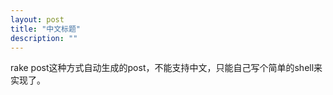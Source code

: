 ```yaml
---
layout: post
title: "中文标题"
description: ""
---
```


rake post这种方式自动生成的post，不能支持中文，只能自己写个简单的shell来实现了。
